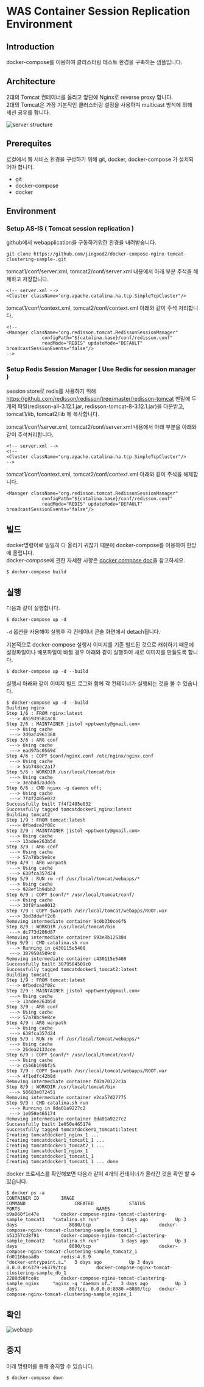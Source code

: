 # WAS Container Session Replication Environment

## Introduction
docker-compose를 이용하여 클러스터링 테스트 환경을 구축하는 샘플입니다.    

## Architecture 
2대의 Tomcat 컨테이너를 올리고 앞단에 Nginx로 reverse proxy 합니다.   
2대의 Tomcat은 가장 기본적인 클러스터링 설정을 사용하며 multicast 방식에 의해 세션 공유를 합니다.    

![server structure](https://raw.githubusercontent.com/jistol/docker-compose-nginx-tomcat-clustering-sample/master/img/1.png)     

## Prerequites
로컬에서 웹 서비스 환경을 구성하기 위해 git, docker, docker-compose 가 설치되어야 합니다. 

- git 
- docker-compose 
- docker

## Environment

### Setup AS-IS ( Tomcat session replication )
github에서 webapplication을 구동하기위한 환경을 내려받습니다. 
```$xslt
git clone https://github.com/jingood2/docker-compose-nginx-tomcat-clustering-sample-.git
```
tomcat1/conf/server.xml, tomcat2/conf/server.xml 내용에서 아래 부분 주석을 해제하고 저장합니다. 
```
<!-- server.xml -->
<Cluster className="org.apache.catalina.ha.tcp.SimpleTcpCluster"/>
```

tomcat1/conf/context.xml, tomcat2/conf/context.xml 아래와 같이 주석 처리합니다.  
 ```$xslt
 <!--
 <Manager className="org.redisson.tomcat.RedissonSessionManager"
              configPath="${catalina.base}/conf/redisson.conf"
              readMode="REDIS" updateMode="DEFAULT" broadcastSessionEvents="false"/>
 -->             
 
 ``` 

### Setup Redis Session Manager ( Use Redis for session manager )
session store로 redis를 사용하기 위해 https://github.com/redisson/redisson/tree/master/redisson-tomcat 맨밑에 두개의 파일(redisson-all-3.12.1.jar, redisson-tomcat-8-3.12.1.jar)을 다운받고, tomcat1/lib, tomcat2/lib 에 복사합니다. 

tomcat1/conf/server.xml, tomcat2/conf/server.xml 내용에서 아래 부분을 아래와 같이 주석처리합니다. 
```$xslt
<!-- server.xml -->
<!--
<Cluster className="org.apache.catalina.ha.tcp.SimpleTcpCluster"/>
-->

```
tomcat1/conf/context.xml, tomcat2/conf/context.xml 아래와 같이 주석을 해제합니다. 
```$xslt
<Manager className="org.redisson.tomcat.RedissonSessionManager"
             configPath="${catalina.base}/conf/redisson.conf"
             readMode="REDIS" updateMode="DEFAULT" broadcastSessionEvents="false"/>

```

빌드
---
docker명령어로 일일히 다 올리기 귀찮기 때문에 docker-compose를 이용하여 한방에 올립니다.   
docker-compose에 관한 자세한 사항은 [docker compose doc](https://docs.docker.com/compose/)을 참고하세요.    
```$xslt
$ docker-compose build
```


실행
----
다음과 같이 실행합니다.

```console
$ docker-compose up -d
```

`-d` 옵션을 사용해야 실행후 각 컨테이너 콘솔 화면에서 detach됩니다.   

기본적으로 docker-compose 실행시 이미지를 기존 빌드된 것으로 캐쉬하기 때문에 설정파일이나 배포파일이 바뀔 경우 아래와 같이 실행하여 새로 이미지를 만들도록 합니다.    

```console
$ docker-compose up -d --build
``` 

실행시 아래와 같이 이미지 빌드 로그와 함께 각 컨테이너가 실행되는 것을 볼 수 있습니다.


```console
$ docker-compose up -d --build
Building nginx
Step 1/6 : FROM nginx:latest
 ---> da5939581ac8
Step 2/6 : MAINTAINER jistol <pptwenty@gmail.com>
 ---> Using cache
 ---> 2d9af4961368
Step 3/6 : ARG conf
 ---> Using cache
 ---> ead97bc0569d
Step 4/6 : COPY $conf/nginx.conf /etc/nginx/nginx.conf
 ---> Using cache
 ---> 5ab748ec2a17
Step 5/6 : WORKDIR /usr/local/tomcat/bin
 ---> Using cache
 ---> 3eabdd2a3dd5
Step 6/6 : CMD nginx -g daemon off;
 ---> Using cache
 ---> 7f4f2405e032
Successfully built 7f4f2405e032
Successfully tagged tomcatdocker1_nginx:latest
Building tomcat2
Step 1/9 : FROM tomcat:latest
 ---> 0fbedce2f08c
Step 2/9 : MAINTAINER jistol <pptwenty@gmail.com>
 ---> Using cache
 ---> 13adee263b5d
Step 3/9 : ARG conf
 ---> Using cache
 ---> 57a78bc9e8ce
Step 4/9 : ARG warpath
 ---> Using cache
 ---> 638fca357d24
Step 5/9 : RUN rm -rf /usr/local/tomcat/webapps/*
 ---> Using cache
 ---> 928ef1b94bb2
Step 6/9 : COPY $conf/* /usr/local/tomcat/conf/
 ---> Using cache
 ---> 30f8faae0012
Step 7/9 : COPY $warpath /usr/local/tomcat/webapps/ROOT.war
 ---> 3bd3ddeff2d6
Removing intermediate container 9c0b330ce6f6
Step 8/9 : WORKDIR /usr/local/tomcat/bin
 ---> dc773d206d87
Removing intermediate container 693e8b125384
Step 9/9 : CMD catalina.sh run
 ---> Running in c430115e5460
 ---> 3879504509c0
Removing intermediate container c430115e5460
Successfully built 3879504509c0
Successfully tagged tomcatdocker1_tomcat2:latest
Building tomcat1
Step 1/9 : FROM tomcat:latest
 ---> 0fbedce2f08c
Step 2/9 : MAINTAINER jistol <pptwenty@gmail.com>
 ---> Using cache
 ---> 13adee263b5d
Step 3/9 : ARG conf
 ---> Using cache
 ---> 57a78bc9e8ce
Step 4/9 : ARG warpath
 ---> Using cache
 ---> 638fca357d24
Step 5/9 : RUN rm -rf /usr/local/tomcat/webapps/*
 ---> Using cache
 ---> 26dea2133cee
Step 6/9 : COPY $conf/* /usr/local/tomcat/conf/
 ---> Using cache
 ---> c546b169bf25
Step 7/9 : COPY $warpath /usr/local/tomcat/webapps/ROOT.war
 ---> 4f1edfc42b8d
Removing intermediate container f02a70122c3a
Step 8/9 : WORKDIR /usr/local/tomcat/bin
 ---> 50683e072451
Removing intermediate container e2ca57d27775
Step 9/9 : CMD catalina.sh run
 ---> Running in 8da01a9227c2
 ---> 1e050e465174
Removing intermediate container 8da01a9227c2
Successfully built 1e050e465174
Successfully tagged tomcatdocker1_tomcat1:latest
Creating tomcatdocker1_nginx_1 ... 
Creating tomcatdocker1_tomcat1_1 ... 
Creating tomcatdocker1_tomcat2_1 ... 
Creating tomcatdocker1_nginx_1
Creating tomcatdocker1_tomcat1_1
Creating tomcatdocker1_tomcat1_1 ... done
```

docker 프로세스를 확인해보면 다음과 같이 4개의 컨테이너가 올라간 것을 확인 할 수 있습니다.

```console
$ docker ps -a
CONTAINER ID        IMAGE                                                   COMMAND                  CREATED             STATUS                      PORTS                            NAMES
b9a060f1e47e        docker-compose-nginx-tomcat-clustering-sample_tomcat1   "catalina.sh run"        3 days ago          Up 3 days                   8080/tcp                         docker-compose-nginx-tomcat-clustering-sample_tomcat1_1
a51357cd8f91        docker-compose-nginx-tomcat-clustering-sample_tomcat2   "catalina.sh run"        3 days ago          Up 3 days                   8080/tcp                         docker-compose-nginx-tomcat-clustering-sample_tomcat2_1
fd0116beaa8b        redis:4.0.9                                             "docker-entrypoint.s…"   3 days ago          Up 3 days                   0.0.0.0:6379->6379/tcp           docker-compose-nginx-tomcat-clustering-sample_db_1
2288d98fce8c        docker-compose-nginx-tomcat-clustering-sample_nginx     "nginx -g 'daemon of…"   3 days ago          Up 3 days                   80/tcp, 0.0.0.0:8080->8080/tcp   docker-compose-nginx-tomcat-clustering-sample_nginx_1
```

확인
---
![webapp](https://github.com/jingood2/docker-compose-nginx-tomcat-clustering-sample-/blob/master/img/3.png?raw=true)

중지
----
아래 명령어를 통해 중지할 수 있습니다.

```console
$ docker-compose down
```
